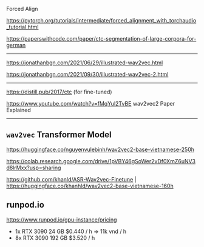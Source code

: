 Forced Align

https://pytorch.org/tutorials/intermediate/forced_alignment_with_torchaudio_tutorial.html

https://paperswithcode.com/paper/ctc-segmentation-of-large-corpora-for-german


- - -


https://jonathanbgn.com/2021/06/29/illustrated-wav2vec.html

https://jonathanbgn.com/2021/09/30/illustrated-wav2vec-2.html


- - -


https://distill.pub/2017/ctc (for fine-tuned)

https://www.youtube.com/watch?v=fMqYul2TvBE wav2vec2 Paper Explained


- - -


## `wav2vec` Transformer Model

https://huggingface.co/nguyenvulebinh/wav2vec2-base-vietnamese-250h

https://colab.research.google.com/drive/1pVBY46gSoWer2vDf0XmZ6uNV3d8lrMxx?usp=sharing

https://github.com/khanld/ASR-Wav2vec-Finetune |
https://huggingface.co/khanhld/wav2vec2-base-vietnamese-160h


## runpod.io
https://www.runpod.io/gpu-instance/pricing

- 1x RTX 3090	 24 GB 		$0.440 / h => 11k vnd / h
- 8x RTX 3090	192 GB 		$3.520 / h
